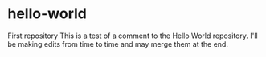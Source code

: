 # hello-world
First repository
This is a test of a comment to the Hello World repository.
   I'll be making edits from time to time and may merge them at the end.
